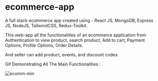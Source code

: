 # ecommerce-app

A full stack ecommerce app created using - React JS, MongoDB, Express JS, NodeJS, TailwindCSS, Redux-Toolkit.

This web-app all the functionalities of an ecommerce application from Authentication to view product, search product, Add to cart, Payment Options, Profile Options, Order Details.

And seller can add product, events, and discount codes.

Gif Demonstrating All The Main Functionalities :

![ecomm-min](https://github.com/Bhupesh1x/ecommerce-app-updated/assets/78196557/a04865fd-196b-4801-9c61-3635a3fb1679)

